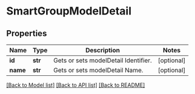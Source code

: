 # SmartGroupModelDetail

## Properties
Name | Type | Description | Notes
------------ | ------------- | ------------- | -------------
**id** | **str** | Gets or sets modelDetail Identifier. | [optional] 
**name** | **str** | Gets or sets modelDetail Name. | [optional] 

[[Back to Model list]](../README.md#documentation-for-models) [[Back to API list]](../README.md#documentation-for-api-endpoints) [[Back to README]](../README.md)


